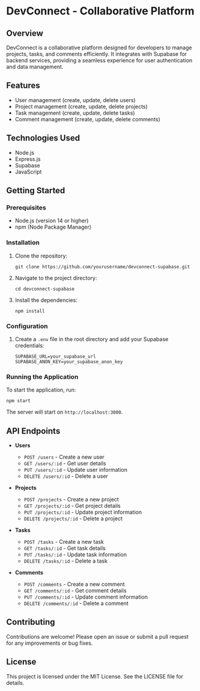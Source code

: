 # DevConnect - Collaborative Platform

## Overview
DevConnect is a collaborative platform designed for developers to manage projects, tasks, and comments efficiently. It integrates with Supabase for backend services, providing a seamless experience for user authentication and data management.

## Features
- User management (create, update, delete users)
- Project management (create, update, delete projects)
- Task management (create, update, delete tasks)
- Comment management (create, update, delete comments)

## Technologies Used
- Node.js
- Express.js
- Supabase
- JavaScript

## Getting Started

### Prerequisites
- Node.js (version 14 or higher)
- npm (Node Package Manager)

### Installation
1. Clone the repository:
   ```
   git clone https://github.com/yourusername/devconnect-supabase.git
   ```
2. Navigate to the project directory:
   ```
   cd devconnect-supabase
   ```
3. Install the dependencies:
   ```
   npm install
   ```

### Configuration
1. Create a `.env` file in the root directory and add your Supabase credentials:
   ```
   SUPABASE_URL=your_supabase_url
   SUPABASE_ANON_KEY=your_supabase_anon_key
   ```

### Running the Application
To start the application, run:
```
npm start
```
The server will start on `http://localhost:3000`.

## API Endpoints
- **Users**
  - `POST /users` - Create a new user
  - `GET /users/:id` - Get user details
  - `PUT /users/:id` - Update user information
  - `DELETE /users/:id` - Delete a user

- **Projects**
  - `POST /projects` - Create a new project
  - `GET /projects/:id` - Get project details
  - `PUT /projects/:id` - Update project information
  - `DELETE /projects/:id` - Delete a project

- **Tasks**
  - `POST /tasks` - Create a new task
  - `GET /tasks/:id` - Get task details
  - `PUT /tasks/:id` - Update task information
  - `DELETE /tasks/:id` - Delete a task

- **Comments**
  - `POST /comments` - Create a new comment
  - `GET /comments/:id` - Get comment details
  - `PUT /comments/:id` - Update comment information
  - `DELETE /comments/:id` - Delete a comment

## Contributing
Contributions are welcome! Please open an issue or submit a pull request for any improvements or bug fixes.

## License
This project is licensed under the MIT License. See the LICENSE file for details.